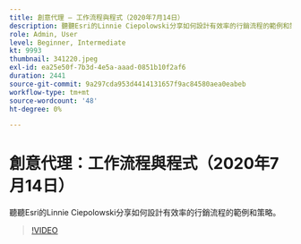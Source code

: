 ```yaml
---
title: 創意代理 — 工作流程與程式（2020年7月14日）
description: 聽聽Esri的Linnie Ciepolowski分享如何設計有效率的行銷流程的範例和策略。
role: Admin, User
level: Beginner, Intermediate
kt: 9993
thumbnail: 341220.jpeg
exl-id: ea25e50f-7b3d-4e5a-aaad-0851b10f2af6
duration: 2441
source-git-commit: 9a297cda953d4414131657f9ac84580aea0eabeb
workflow-type: tm+mt
source-wordcount: '48'
ht-degree: 0%

---
```


# 創意代理：工作流程與程式（2020年7月14日）

聽聽Esri的Linnie Ciepolowski分享如何設計有效率的行銷流程的範例和策略。

>[!VIDEO](https://video.tv.adobe.com/v/341220/?quality=12&learn=on)

